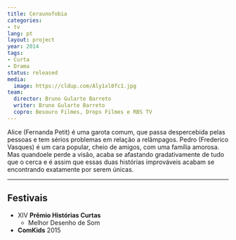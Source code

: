 ```yaml
---
title: Ceraunofobia
categories:
- tv
lang: pt
layout: project
year: 2014
tags:
- Curta
- Drama
status: released
media:
  image: https://cldup.com/Aly1xl0fc1.jpg
team:
  director: Bruno Gularte Barreto
  writer: Bruno Gularte Barreto
  copro: Besouro Filmes, Drops Filmes e RBS TV
---
```


Alice (Fernanda Petit) é uma garota comum, que passa despercebida pelas pessoas e tem sérios problemas em relação a relâmpagos. Pedro (Frederico Vasques) é um cara popular, cheio de amigos, com uma família amorosa. Mas quandoele perde a visão, acaba se afastando gradativamente de tudo que o cerca e é assim que essas duas histórias improváveis acabam se encontrando exatamente por serem únicas.


---

## Festivais

* XIV **Prêmio Histórias Curtas**
  * Melhor Desenho de Som
* **ComKids** 2015

